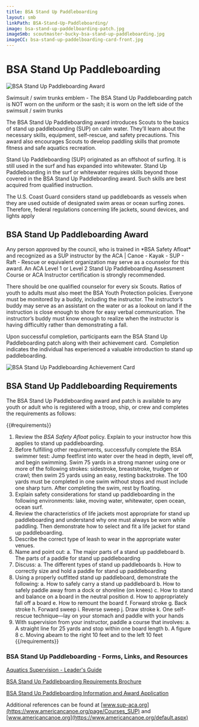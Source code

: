 ```yaml
---
title: BSA Stand Up Paddleboarding
layout: smb
linkPath: BSA-Stand-Up-Paddleboarding/
image: bsa-stand-up-paddelboarding-patch.jpg
imageSmb: scoutmaster-bucky-bsa-stand-up-paddleboarding.jpg
imageCC: bsa-stand-up-paddelboarding-card-front.jpg
---
```


# BSA Stand Up Paddleboarding

<div class="D(f) Fxd(c)--s">
<div class="Ta(c) Pt(1em)--s">

![BSA Stand Up Paddleboarding Award]({{imageSmb}})
<p>Swimsuit / swim trunks emblem - The BSA Stand Up Paddleboarding patch is NOT worn on the uniform or the sash; it is worn on the left side of the swimsuit / swim trunks</p>
</div>

<div>

The BSA Stand Up Paddleboarding award introduces Scouts to the basics of stand up paddleboarding (SUP) on calm water. They’ll learn about the necessary skills, equipment, self-rescue, and safety precautions. This award also encourages Scouts to develop paddling skills that promote fitness and safe aquatics recreation.

Stand Up Paddleboarding (SUP) originated as an offshoot of surfing. It is still used in the surf and has expanded into whitewater. Stand Up Paddleboarding in the surf or whitewater requires skills beyond those covered in the BSA Stand Up
Paddleboarding award. Such skills are best acquired from qualified instruction.

The U.S. Coast Guard considers stand up paddleboards as vessels when they are used outside of designated swim areas or ocean surfing zones. Therefore, federal regulations concerning life jackets, sound devices, and lights apply

</div></div>

## BSA Stand Up Paddleboarding Award
<div class="D(f) Fxd(c)--s">
<div>
<p>Any person approved by the council, who is trained in *BSA Safety Afloat* and recognized as a SUP instructor by the ACA | Canoe - Kayak - SUP - Raft - Rescue or equivalent organization may serve as a counselor for this award. An ACA Level 1 or Level 2 Stand Up Paddleboarding Assessment Course or ACA Instructor certification is strongly recommended.</p>

<p>There should be one qualified counselor for every six Scouts. Ratios of
youth to adults must also meet the BSA Youth Protection policies. Everyone must be monitored by a buddy,
including the instructor. The instructor’s buddy may serve as an assistant on the water or as a lookout on land if the
instruction is close enough to shore for easy verbal communication. The instructor’s buddy must know enough to
realize when the instructor is having difficultly rather than demonstrating a fall.</p>

<p>Upon successful completion, participants earn the BSA Stand Up Paddleboarding patch along with their achievement card.  Completion indicates the individual has experienced a valuable introduction to stand up paddleboarding.</p>
</div>
<div class="Ta(c) Pt(1em)--s">

![BSA Stand Up Paddleboarding Achievement Card]({{imageCC}})
</div></div>


## BSA Stand Up Paddleboarding Requirements

The BSA Stand Up Paddleboarding award and patch is available to any youth or adult who is registered with a troop, ship, or crew and completes the requirements as follows:

{{#requirements}}
1. Review the *BSA Safety Afloat* policy. Explain to your instructor how this applies to stand up paddleboarding.
2. Before fulfilling other requirements, successfully complete the BSA swimmer test: Jump feetfirst into water over the head in depth, level off, and begin swimming. Swim 75 yards in a strong manner using one or more of the following strokes: sidestroke, breaststroke, trudgen or crawl; then swim 25 yards using an easy, resting backstroke. The 100 yards must be completed in one swim without stops and must include one sharp turn. After completing the swim, rest by floating.
3. Explain safety considerations for stand up paddleboarding in the following environments: lake, moving water, whitewater, open ocean, ocean surf.
4. Review the characteristics of life jackets most appropriate for stand up paddleboarding and understand why one must always be worn while paddling. Then demonstrate how to select and fit a life jacket for stand up paddleboarding.
5. Describe the correct type of leash to wear in the appropriate water venues.
6. Name and point out:
    a. The major parts of a stand up paddleboard
    b. The parts of a paddle for stand up paddleboarding
7. Discuss:
    a. The different types of stand up paddleboards
    b. How to correctly size and hold a paddle for stand up paddleboarding
8. Using a properly outfitted stand up paddleboard, demonstrate the following:
    a. How to safely carry a stand up paddleboard
    b. How to safely paddle away from a dock or shoreline (on knees)
    c. How to stand and balance on a board in the neutral position
    d. How to appropriately fall off a board
    e. How to remount the board
    f. Forward stroke
    g. Back stroke
    h. Forward sweep
    i. Reverse sweep
    j. Draw stroke
    k. One self-rescue technique—lay on your stomach and paddle with your hands
9. With supervision from your instructor, paddle a course that involves:
    a. A straight line for 25 yards and stop within one board length
    b. A figure 8
    c. Moving abeam to the right 10 feet and to the left 10 feet
{{/requirements}}

### BSA Stand Up Paddleboarding - Forms, Links, and Resources

[Aquatics Supervision - Leader's Guide](https://filestore.scouting.org/filestore/Outdoor%20Program/Aquatics/pdf/Aquatics_34346.pdf)

[BSA Stand Up Paddleboarding Requirements Brochure](https://filestore.scouting.org/filestore/Outdoor%20Program/Aquatics/pdf/430-121_LO.pdf)

[BSA Stand Up Paddleboarding Information and Award Application](https://filestore.scouting.org/filestore/Outdoor%20Program/pdf/BSA_SUP_Award.pdf)

Additional references can be found at [www.sup-aca.org](https://www.americancanoe.org/page/Courses_SUP) and [www.americancanoe.org](https://www.americancanoe.org/default.aspx)

